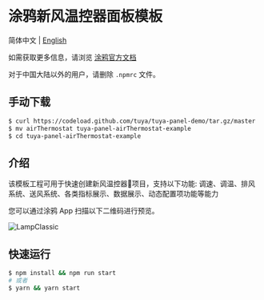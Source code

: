 # 涂鸦新风温控器面板模板



简体中文 | [English](./README.md)



如需获取更多信息，请浏览 [涂鸦官方文档](https://docs.tuya.com)



对于中国大陆以外的用户，请删除 `.npmrc` 文件。



## 手动下载

```bash
$ curl https://codeload.github.com/tuya/tuya-panel-demo/tar.gz/master | tar -xz --strip=2 tuya-panel-demo-master/examples/airThermostat
$ mv airThermostat tuya-panel-airThermostat-example
$ cd tuya-panel-airThermostat-example
```

## 介绍
该模板工程可用于快速创建新风温控器项目，支持以下功能: 调速、调温、排风系统、送风系统、各类指标展示、数据展示、动态配置项功能等能力

您可以通过涂鸦 App 扫描以下二维码进行预览。

![LampClassic](https://images.tuyacn.com/rms-static/a82b5140-3c30-11eb-81e6-f92b2df79afd-1607746524244.png?tyName=airThermostat.png)


## 快速运行

```bash
$ npm install && npm run start
# 或者
$ yarn && yarn start
```

